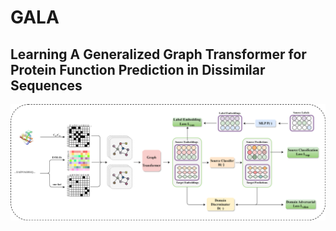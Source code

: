 # GALA
Learning A Generalized Graph Transformer for Protein Function Prediction in Dissimilar Sequences
---

<img src="sortedmodel/frame-final.png">

